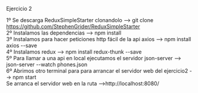 Ejercicio 2  

1º Se descarga ReduxSimpleStarter clonandolo --> git clone https://github.com/StephenGrider/ReduxSimpleStarter<br>
2º Instalamos las dependencias -->  npm install<br>
3º Instalamos para hacer peticiones http fácil de la api axios --> npm install axios --save <br>
4º Instalamos redux --> npm install redux-thunk --save  <br>
5º Para llamar a una api en local ejecutamos el servidor json-server --> json-server --watch phones.json<br>
6º Abrimos otro terminal para para arrancar el servidor web del ejercicio2 --> npm start <br>
Se arranca el servidor web en la ruta –>http://localhost:8080/
